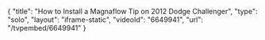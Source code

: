 {
    "title": "How to Install a Magnaflow Tip on 2012 Dodge Challenger",
    "type": "solo",
    "layout": "iframe-static",
    "videoId": "6649941",
    "url": "\/tvpembed\/6649941"
}